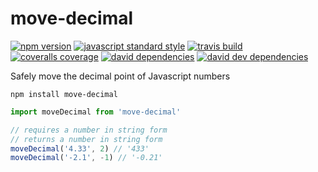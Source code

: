 move-decimal
===

[![npm version](https://img.shields.io/npm/v/move-decimal.svg?style=flat-square)](https://npmjs.com/package/move-decimal)
[![javascript standard style](https://img.shields.io/badge/code%20style-standard-blue.svg?style=flat-square)](http://standardjs.com/)
[![travis build](https://img.shields.io/travis/SEAPUNK/move-decimal/master.svg?style=flat-square)](https://travis-ci.org/SEAPUNK/move-decimal)
[![coveralls coverage](https://img.shields.io/coveralls/SEAPUNK/move-decimal.svg?style=flat-square)](https://coveralls.io/github/SEAPUNK/move-decimal)
[![david dependencies](https://david-dm.org/SEAPUNK/move-decimal.svg?style=flat-square)](https://david-dm.org/SEAPUNK/move-decimal)
[![david dev dependencies](https://david-dm.org/SEAPUNK/move-decimal/dev-status.svg?style=flat-square)](https://david-dm.org/SEAPUNK/move-decimal)

Safely move the decimal point of Javascript numbers

`npm install move-decimal`

```js
import moveDecimal from 'move-decimal'

// requires a number in string form
// returns a number in string form
moveDecimal('4.33', 2) // '433'
moveDecimal('-2.1', -1) // '-0.21'
```
